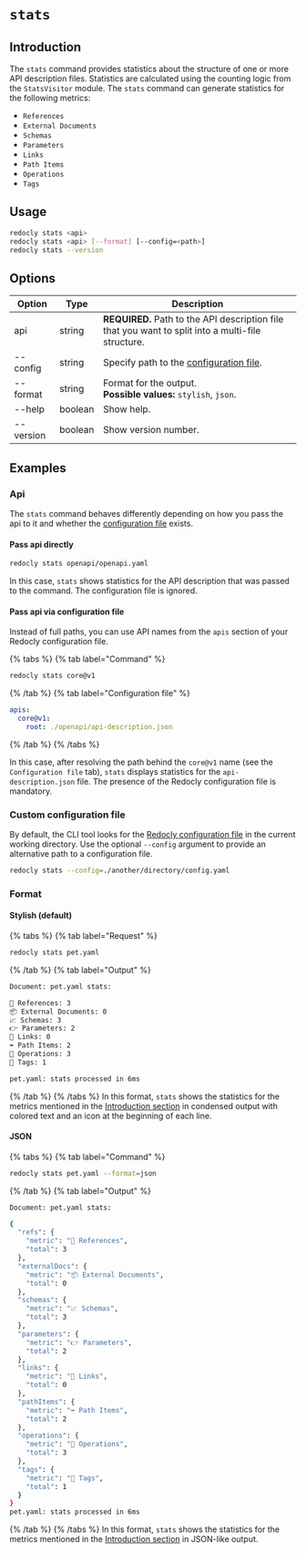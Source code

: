 # `stats`

## Introduction

The `stats` command provides statistics about the structure of one or more API description files. Statistics are calculated using the counting logic from the `StatsVisitor` module. The `stats` command can generate statistics for the following metrics:

- `References`
- `External Documents`
- `Schemas`
- `Parameters`
- `Links`
- `Path Items`
- `Operations`
- `Tags`

## Usage

```bash
redocly stats <api>
redocly stats <api> [--format] [--config=<path>]
redocly stats --version
```

## Options

| Option    | Type    | Description                                                                                       |
| --------- | ------- | ------------------------------------------------------------------------------------------------- |
| api       | string  | **REQUIRED.** Path to the API description file that you want to split into a multi-file structure. |
| --config  | string  | Specify path to the [configuration file](#custom-configuration-file).                             |
| --format  | string  | Format for the output.<br />**Possible values:** `stylish`, `json`.                               |
| --help    | boolean | Show help.                                                                                        |
| --version | boolean | Show version number.                                                                              |

## Examples

### Api

The `stats` command behaves differently depending on how you pass the api to it and whether the [configuration file](#custom-configuration-file) exists.

#### Pass api directly

```bash
redocly stats openapi/openapi.yaml
```

In this case, `stats` shows statistics for the API description that was passed to the command. The configuration file is ignored.

#### Pass api via configuration file

Instead of full paths, you can use API names from the `apis` section of your Redocly configuration file.

{% tabs %}
{% tab label="Command" %}
```bash
redocly stats core@v1
```
{% /tab  %}
{% tab label="Configuration file" %}
```yaml
apis:
  core@v1:
    root: ./openapi/api-description.json
```
{% /tab  %}
{% /tabs  %}

In this case, after resolving the path behind the `core@v1` name (see the `Configuration file` tab), `stats` displays statistics for the `api-description.json` file. The presence of the Redocly configuration file is mandatory.

### Custom configuration file

By default, the CLI tool looks for the [Redocly configuration file](../configuration/index.md) in the current working directory. Use the optional `--config` argument to provide an alternative path to a configuration file.

```bash
redocly stats --config=./another/directory/config.yaml
```

### Format

#### Stylish (default)
{% tabs %}
{% tab label="Request" %}
```bash
redocly stats pet.yaml
```
{% /tab  %}
{% tab label="Output" %}
```bash
Document: pet.yaml stats:

🚗 References: 3
📦 External Documents: 0
📈 Schemas: 3
👉 Parameters: 2
🔗 Links: 0
➡️ Path Items: 2
👷 Operations: 3
🔖 Tags: 1

pet.yaml: stats processed in 6ms
```
{% /tab  %}
{% /tabs  %}
In this format, `stats` shows the statistics for the metrics mentioned in the [Introduction section](#introduction) in condensed output with colored text and an icon at the beginning of each line.

#### JSON
{% tabs %}
{% tab label="Command" %}
```bash
redocly stats pet.yaml --format=json
```
{% /tab  %}
{% tab label="Output" %}
```bash Output
Document: pet.yaml stats:

{
  "refs": {
    "metric": "🚗 References",
    "total": 3
  },
  "externalDocs": {
    "metric": "📦 External Documents",
    "total": 0
  },
  "schemas": {
    "metric": "📈 Schemas",
    "total": 3
  },
  "parameters": {
    "metric": "👉 Parameters",
    "total": 2
  },
  "links": {
    "metric": "🔗 Links",
    "total": 0
  },
  "pathItems": {
    "metric": "➡️ Path Items",
    "total": 2
  },
  "operations": {
    "metric": "👷 Operations",
    "total": 3
  },
  "tags": {
    "metric": "🔖 Tags",
    "total": 1
  }
}
pet.yaml: stats processed in 6ms
```
{% /tab  %}
{% /tabs  %}
In this format, `stats` shows the statistics for the metrics mentioned in the [Introduction section](#introduction) in JSON-like output.
